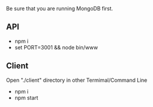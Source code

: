 Be sure that you are running MongoDB first.

## API
* npm i
* set PORT=3001 && node bin/www

## Client
Open "./client" directory in other Termimal/Command Line
* npm i
* npm start
